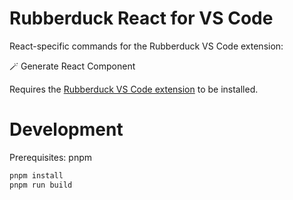 # Rubberduck React for VS Code

React-specific commands for the Rubberduck VS Code extension:

🪄 Generate React Component

Requires the [Rubberduck VS Code extension](https://marketplace.visualstudio.com/items?itemName=rubberduck.rubberduck-vscode) to be installed.

# Development

Prerequisites: pnpm

```bash
pnpm install
pnpm run build
```
